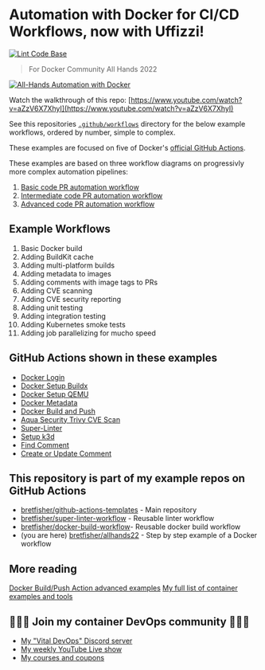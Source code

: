 # Automation with Docker for CI/CD Workflows, now with Uffizzi!

[![Lint Code Base](https://github.com/BretFisher/allhands22/actions/workflows/call-super-linter.yaml/badge.svg)](https://github.com/BretFisher/allhands22/actions/workflows/call-super-linter.yaml)

> For Docker Community All Hands 2022

[![All-Hands Automation with Docker](https://user-images.githubusercontent.com/792287/160971371-0ae75c14-1ea4-4a11-82dc-f35f96184fa3.gif)](https://www.youtube.com/watch?v=aZzV6X7XhyI)

Watch the walkthrough of this repo: [https://www.youtube.com/watch?v=aZzV6X7XhyI](https://www.youtube.com/watch?v=aZzV6X7XhyI)

See this repositories [`.github/workflows`](.github/workflows) directory for the below example workflows, ordered by number, simple to complex.

These examples are focused on five of Docker's [official GitHub Actions](https://github.com/marketplace?type=actions&query=publisher%3Adocker+).

These examples are based on three workflow diagrams on progressivly more complex automation pipelines:

1. [Basic code PR automation workflow](diagrams/basic-code-pr.png)
2. [Intermediate code PR automation workflow](diagrams/intermediate-code-pr.png)
3. [Advanced code PR automation workflow](diagrams/advanced-code-pr.png)

## Example Workflows

1. Basic Docker build
2. Adding BuildKit cache
3. Adding multi-platform builds
4. Adding metadata to images
5. Adding comments with image tags to PRs
6. Adding CVE scanning
7. Adding CVE security reporting
8. Adding unit testing
9. Adding integration testing
10. Adding Kubernetes smoke tests
11. Adding job parallelizing for mucho speed

## GitHub Actions shown in these examples

* [Docker Login](https://github.com/marketplace/actions/docker-login)
* [Docker Setup Buildx](https://github.com/marketplace/actions/docker-setup-buildx)
* [Docker Setup QEMU](https://github.com/marketplace/actions/docker-setup-qemu)
* [Docker Metadata](https://github.com/marketplace/actions/docker-metadata-action)
* [Docker Build and Push](https://github.com/marketplace/actions/build-and-push-docker-images)
* [Aqua Security Trivy CVE Scan](https://github.com/marketplace/actions/aqua-security-trivy)
* [Super-Linter](https://github.com/marketplace/actions/super-linter)
* [Setup k3d](https://github.com/marketplace/actions/absaoss-k3d-action)
* [Find Comment](https://github.com/marketplace/actions/find-comment)
* [Create or Update Comment](https://github.com/marketplace/actions/create-or-update-comment)

## This repository is part of my example repos on GitHub Actions

* [bretfisher/github-actions-templates](https://github.com/BretFisher/github-actions-templates) - Main repository
* [bretfisher/super-linter-workflow](https://github.com/BretFisher/super-linter-workflow) - Reusable linter workflow
* [bretfisher/docker-build-workflow](https://github.com/BretFisher/docker-build-workflow)- Reusable docker build workflow
* (you are here) [bretfisher/allhands22](https://github.com/BretFisher/github-actions-templates) - Step by step example of a Docker workflow

## More reading

[Docker Build/Push Action advanced examples](https://github.com/docker/build-push-action/tree/master/docs/advanced)
[My full list of container examples and tools](https://github.com/bretfisher)

## 🎉🎉🎉 Join my container DevOps community 🎉🎉🎉

* [My "Vital DevOps" Discord server](https://devops.fan)
* [My weekly YouTube Live show](https://bret.live)
* [My courses and coupons](https://www.bretfisher.com/courses)
